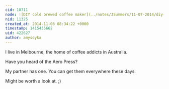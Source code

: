 ```yaml
---
cid: 10711
node: ![DIY cold brewed coffee maker](../notes/JSummers/11-07-2014/diy-cold-brewed-coffee-maker)
nid: 11325
created_at: 2014-11-08 08:34:22 +0000
timestamp: 1415435662
uid: 422627
author: amysoyka
---
```


I live in Melbourne, the home of coffee addicts in Australia.

Have you heard of the Aero Press?

My partner has one.
You can get them everywhere these days.

Might be worth a look at. ;)